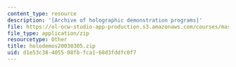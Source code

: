```yaml
---
content_type: resource
description: '[Archive of holographic demonstration programs]'
file: https://ol-ocw-studio-app-production.s3.amazonaws.com/courses/mas-450-holographic-imaging-spring-2003/d1e53c38405508fbfca168d3fddfc0f7_holodemos20030305.zip
file_type: application/zip
resourcetype: Other
title: holodemos20030305.zip
uid: d1e53c38-4055-08fb-fca1-68d3fddfc0f7
---
```

